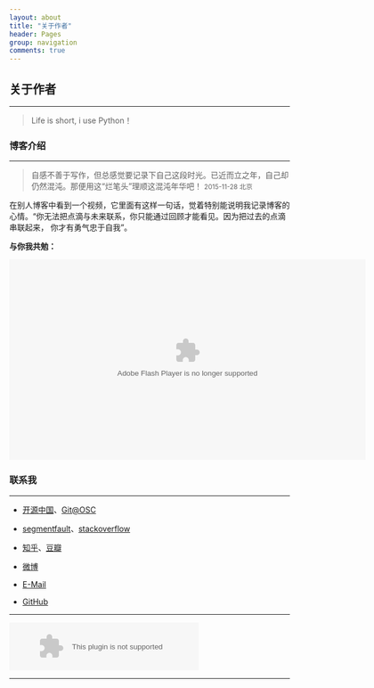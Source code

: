 ```yaml
---
layout: about
title: "关于作者"
header: Pages
group: navigation
comments: true
---
```



## 关于作者 
---

>Life is short, i use Python！


<script src='//w.segmentfault.com/card/1030000004045770.js?w=500&3rd=1&bg=0&bd=DDDDDD&cl=333333&btn=009a61&noBtn=0'></script>


### 博客介绍
---

> 自感不善于写作，但总感觉要记录下自己这段时光。已近而立之年，自己却仍然混沌。那便用这“烂笔头”理顺这混沌年华吧！
<small>2015-11-28 北京</small>

在别人博客中看到一个视频，它里面有这样一句话，觉着特别能说明我记录博客的心情。“你无法把点滴与未来联系，你只能通过回顾才能看见。因为把过去的点滴串联起来，
你才有勇气忠于自我”。

**与你我共勉：**


<object width="640" height="360"><param name="movie" value="http://swf.ws.126.net/openplayer/v02/-0-2_MB3VSRR8I_MB3VVNVF9-vimg1_ws_126_net//image/snapshot_movie/2015/10/H/M/MB3VVOQHM-1429002752199.swf"></param><param name="allowScriptAccess" value="always"></param><param name="wmode" value="transparent"></param><embed src="http://swf.ws.126.net/openplayer/v02/-0-2_MB3VSRR8I_MB3VVNVF9-vimg1_ws_126_net//image/snapshot_movie/2015/10/H/M/MB3VVOQHM-1429002752199.swf" type="application/x-shockwave-flash" width="640" height="360" allowFullScreen="true" wmode="transparent" allowScriptAccess="always"></embed></object>

### 联系我
---
* [开源中国](http://my.oschina.net/u/877170/blog)、[Git@OSC](http://git.oschina.net/whlz)

* [segmentfault](http://segmentfault.com/u/pyli)、[stackoverflow]()

* [知乎](http://www.zhihu.com/people/pylixm)、[豆瓣](http://www.douban.com/people/138307883/)

* [微博](http://weibo.com/2258086637)

* [E-Mail](mailto:pyli.xm@gmail.com)

* [GitHub](https://github.com/pylixm)




---
<!--音乐框-->
<embed src="http://music.163.com/style/swf/widget.swf?sid=347230&type=2&auto=1&width=320&height=66" width="340" height="86"  allowNetworking="all"/>


---

